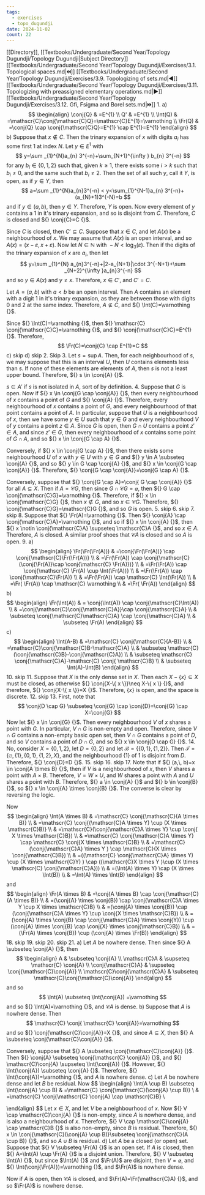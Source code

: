 ```yaml
---
tags:
  - exercises
  - topo_dugundji
date: 2024-11-02
count: 22
---
```

[[Directory]], [[Textbooks/Undergraduate/Second Year/Topology Dugundji/Topology Dugundji|Subject Directory]]
[[Textbooks/Undergraduate/Second Year/Topology Dugundji/Exercises/3.1. Topological spaces.md|🞀🞀]] [[Textbooks/Undergraduate/Second Year/Topology Dugundji/Exercises/3.9. Topologizing of sets.md|◀]] [[Textbooks/Undergraduate/Second Year/Topology Dugundji/Exercises/3.11. Topologizing with preassigned elementary operations.md|▶]] [[Textbooks/Undergraduate/Second Year/Topology Dugundji/Exercises/3.12. Gfi, Fsigma and Borel sets.md|🞂🞂]]
1. 
a)
$$
\begin{align}
\conj{Q} & =E^{1} \\
Q' & =E^{1} \\
\Int(Q) & =\mathscr{C}\conj{\mathscr{C}Q}=\mathscr{C}E^{1}=\varnothing   \\
\Fr(Q) & =\conj{Q} \cap  \conj{\mathscr{C}Q}=E^{1} \cap E^{1}=E^{1}
\end{align}
$$
b)
Suppose that ${} x \notin C {}$. Then the trinary expansion of $x {}$ with digits ${} a_{i} {}$ has some first ${} 1 {}$ at index $N {}$. Let ${} y \in E^{1} {}$ with
$$
y=\sum _{1}^{N}a_{n} 3^{-n}+\sum_{N+1}^{\infty } b_{n} 3^{-n}
$$
for any ${} b_{i} \in \{ 0,\, 1,\, 2 \} {}$ such that, given $k\geq 1 {}$, there exists some $i>k {}$ such that ${} b_{i}\neq 0 {}$, and the same such that ${} b_{i}\neq 2 {}$. Then the set of all such ${} y$, call it ${} Y {}$, is open, as if ${} y \in Y {}$, then
$$
a=\sum _{1}^{N}a_{n}3^{-n} < y<\sum_{1}^{N-1}a_{n} 3^{-n}+(a_{N}+1)3^{-N}=b
$$
and if ${} y \in (a,\, b) {}$, then ${} y \in Y {}$. Therefore, $Y$ is open. Now every element of $y$ contains a $1$ in it's trinary expansion, and so is disjoint from $C$. Therefore, $C$ is closed and ${} \conj{C}=C {}$. 

Since $C$ is closed, then ${} C' \subseteq C {}$. Suppose that ${} x \in C {}$, and let ${} A(x)$ be a neighbourhood of $x$. We may assume that ${} A(x)$ is an open interval, and so ${} A(x)=(x-\varepsilon,\, x+\varepsilon) {}$. Now let ${} N \in \mathbb{N} {}$ with ${} -N < \log _{3}(\varepsilon) {}$. Then if the digits of the trinary expansion of $x$ are ${} a_{i}$, then let 
$$
y=\sum _{1}^{N} a_{n}3^{-n}+|2-a_{N+1}|\cdot 3^{-N+1}+\sum _{N+2}^{\infty }a_{n}3^{-n}
$$
and so ${} y \in A(x) {}$ and ${} y \neq x {}$. Therefore, ${} x \in C' {}$, and ${} C'=C {}$. 

Let ${} A=(a,\, b) {}$ with $a<b {}$ be an open interval. Then $A$ contains an element with a digit $1$ in it's trinary expansion, as they are between those with digits $0$ and $2$ at the same index. Therefore, ${} A \not \subseteq C {}$, and ${} \Int(C)=\varnothing  {}$. 

Since ${} \Int(C)=\varnothing  {}$, then ${} \mathscr{C} \conj{\mathscr{C}C}=\varnothing {}$, and ${} \conj{\mathscr{C}C}=E^{1} {}$. Therefore, 
$$
\Fr(C)=\conj{C} \cap  E^{1}=C
$$
c) skip
d) skip
2. Skip
3. 
Let ${} s=\sup A {}$. Then, for each neighbourhood of $s$, we may suppose that this is an interval $U$, then $U$ contains elements less than $s$. If none of these elements are elements of $A$, then $s$ is not a least upper bound. Therefore, ${} s \in \conj{A} {}$.

${} s \in A' {}$ if $s$ is not isolated in $A {}$, sort of by definition.
4. 
Suppose that $G {}$ is open. Now if ${} x \in \conj{G \cap  \conj{A}} {}$, then every neighbourhood of $x {}$ contains a point of ${} G {}$ and ${} \conj{A} {}$. Therefore, every neighbourhood of $x$ contains a point of $G$, and every neighbourhood of that point contains a point of $A$. In particular, suppose that $U$ is a neighbourhood of $x$, then we have some ${} y \in U {}$ such that ${} y \in G {}$ and every neighbourhood $V$ of $y$ contains a point ${} z \in A {}$. Since $G$ is open, then ${} G \cap  U {}$ contains a point ${} z' \in A {}$, and since ${} z' \in G {}$, then every neighbourhood of $x$ contains some point of ${} G \cap  A {}$, and so ${} x \in \conj{G \cap  A} {}$. 

Conversely, if ${} x \in \conj{G \cap A} {}$, then there exists some neighbourhood $U$ of $x$ with ${} y \in U {}$ with ${} y \in G {}$ and ${} y \in A \subseteq \conj{A} {}$, and so ${} y \in G \cap \conj{A} {}$, and ${} x \in \conj{G \cap  \conj{A}} {}$. Therefore, ${} \conj{G \cap  \conj{A}}=\conj{G \cap A} {}$. 

Conversely, suppose that ${} \conj{G \cap  A}=\conj{ G \cap  \conj{A}} {}$ for all ${} A \subseteq  X {}$. Then if $A=\mathscr{C}G$, then since ${} G \cap \mathscr{C}G =\varnothing  {}$, then ${} G \cap  \conj{\mathscr{C}G}=\varnothing  {}$. Therefore, if ${} x \in \conj{\mathscr{C}G} {}$, then ${} x \notin G {}$, and so ${} x \in \mathscr{C}G {}$. Therefore, ${} \conj{\mathscr{C}G}=\mathscr{C}G {}$, and so $G$ is open.
5. skip
6. skip
7. skip
8. 
Suppose that ${} \Fr(A)=\varnothing  {}$. Then ${} \conj{A} \cap  \conj{\mathscr{C}A}=\varnothing  {}$, and so if ${} x \in \conj{A} {}$, then ${} x \notin \conj{\mathscr{C}A} \supseteq \mathscr{C}A {}$, and so ${} x \in A {}$. Therefore, $A$ is closed. A similar proof shoes that $\mathscr{C}A$ is closed and so $A {}$ is open.
9. 
a)
$$
\begin{align}
 \Fr(\Fr(\Fr(A)))  & =\conj{\Fr(\Fr(A))} \cap  \conj{\mathscr{C}\Fr(\Fr(A))} \\
 & =\Fr(\Fr(A)) \cap  \conj{\mathscr{C} (\conj{\Fr(A)}\cap \conj{\mathscr{C} \Fr(A)})} \\
 & =\Fr(\Fr(A)) \cap  \conj{\mathscr{C} \Fr(A) \cup \Int(\Fr(A))} \\
& =\Fr(\Fr(A)) \cap  \conj{\mathscr{C}\Fr(A)} \\
 & =\Fr(\Fr(A)) \cap  \mathscr{C} \Int(\Fr(A)) \\
 & =\Fr( \Fr(A)) \cap  \mathscr{C} \varnothing  \\
 & =\Fr( \Fr(A))
 \end{align}
$$
b)
$$
\begin{align}
\Fr(\Int(A)) & = \conj{\Int(A)} \cap  \conj{\mathscr{C}\Int(A)} \\
 & =\conj{\mathscr{C}\conj{\mathscr{C}A}}\cap \conj{\mathscr{C}A} \\
 & \subseteq  \conj{\mathscr{C}\mathscr{C}A} \cap  \conj{\mathscr{C}A} \\
 & \subseteq \Fr(A)
\end{align}
$$
c)
$$
\begin{align}
\Int(A-B) & =\mathscr{C} \conj{\mathscr{C}(A-B)} \\
 & =\mathscr{C}\conj{\mathscr{C}B-\mathscr{C}A} \\
 & \subseteq  \mathscr{C} (\conj{\mathscr{C}B}-\conj{\mathscr{C}A}) \\
 & \subseteq  \mathscr{C} \conj{\mathscr{C}A}-\mathscr{C} \conj{ \mathscr{C}B} \\
 & \subseteq \Int(A)-\Int(B)
\end{align}
$$
10. skip
11. 
Suppose that $X$ is the only dense set in $X$. Then each ${} X-\{ x \} \subseteq X {}$ must be closed, as otherwise ${} \conj{X-\{ x \}}\neq X-\{ x \} {}$, and therefore, ${} \conj{X-\{ x \}}=X {}$. Therefore, ${} \{ x \} {}$ is open, and the space is discrete. 
12. skip
13. 
First, note that
$$
\conj{D \cap  G} \subseteq  \conj{G} \cap  \conj{D}=\conj{G} \cap  X=\conj{G}
$$
Now let ${} x \in \conj{G} {}$. Then every neighbourhood ${} V$ of $x$ shares a point with $G {}$. In particular, ${} V \cap G {}$ is non-empty and open. Therefore, since ${} V \cap G {}$ contains a non-empty basic open set, then ${} V \cap  G {}$ contains a point of $D$, and so $V$ contains a point of ${} D \cap  G {}$, and so ${} x \in \conj{D \cap  G} {}$. 
14. 
No, consider ${} X=\{ 0,\, 1,\, 2 \} {}$, let ${} D=\{ 0,\, 2 \} {}$ and let ${} \mathscr{B}=\{ \{ 0,\, 1 \},\, \{ 1,\, 2 \} \} {}$. Then ${} \mathscr{T}=\{ \varnothing ,\, \{ 1\},\, \{ 0,\, 1 \},\, \{ 1,\, 2 \},\, X \} {}$, and the neighbourhood ${} \{ 1 \} {}$ of $1$ is disjoint from $D$. Therefore, ${} \conj{D}=D {}$.
15. skip
16. skip
17. 
Note that if ${} (a,\, b)=x \in \conj{A \times B} {}$, then if $V$ is a neighbourhood of $x$, then $V$ shares a point with ${} A \times B {}$. Therefore, ${} V=W \times U {}$, and $W$ shares a point with $A$ and $U$ shares a point with $B$. Therefore, ${} a \in \conj{A} {}$ and ${} b \in \conj{B} {}$, so ${} x \in \conj{A} \times  \conj{B} {}$. The converse is clear by reversing the logic. 

Now
$$
\begin{align}
\Int(A \times  B) & =\mathscr{C} \conj{\mathscr{C}(A \times  B)} \\
 & =\mathscr{C} \conj{(\mathscr{C}A \times Y) \cup  (X \times  \mathscr{C}B)} \\
 & =\mathscr{C}(\conj{\mathscr{C}A \times  Y} \cup  \conj{ X \times  \mathscr{C}B}) \\
 & =\mathscr{C} \conj{\mathscr{C}A \times  Y} \cap  \mathscr{C} \conj{X \times  \mathscr{C}B} \\
 & =\mathscr{C}(\conj{\mathscr{C}A} \times Y ) \cap  \mathscr{C}(X \times  \conj{\mathscr{C}B}) \\
 & =((\mathscr{C} \conj{\mathscr{C}A} \times Y) \cup (X \times  \mathscr{C}Y) ) \cap  ((\mathscr{C}X \times  Y )\cup (X \times  \mathscr{C} \conj{\mathscr{C}A})) \\
 & =(\Int(A) \times Y) \cap  (X \times  \Int(B)) \\
 & =\Int(A) \times  \Int(B)
\end{align}
$$
and
$$
\begin{align}
\Fr(A \times B) & =\conj{A \times  B} \cap  \conj{\mathscr{C} (A \times  B)} \\
 & =(\conj{A} \times  \conj{B}) \cap  \conj{\mathscr{C}A \times Y \cup  X \times \mathscr{C}B} \\
 & =(\conj{A} \times  \conj{B}) \cap (\conj{\mathscr{C}A \times Y} \cup  \conj{X \times  \mathscr{C}B}) \\
 & =(\conj{A} \times  \conj{B} \cap  \conj{\mathscr{C}A} \times \conj{Y}) \cup (\conj{A} \times  \conj{B} \cap  \conj{X} \times  \conj{\mathscr{C}B}) \\
 & =(\Fr(A) \times \conj{B}) \cup  (\conj{A} \times  \Fr(B))
\end{align}
$$
18. skip
19. skip
20. skip
21. 
a)
Let $A {}$ be nowhere dense. Then since ${} A \subseteq \conj{A} {}$, then
$$
\begin{align}
 A  & \subseteq \conj{A}   \\
\mathscr{C}A &  \supseteq \mathscr{C} \conj{A} \\
\conj{\mathscr{C}A}  & \supseteq  \conj{\mathscr{C}\conj{A}}  \\
\mathscr{C}\conj{\mathscr{C}A}  & \subseteq  \mathscr{C}\conj{\mathscr{C}\conj{A}} 
 \end{align}
$$
and so 
$$
\Int(A) \subseteq \Int(\conj{A}) =\varnothing 
$$
and so ${} \Int(A)=\varnothing  {}$, and $\mathscr{C}A$ is dense.
b)
Suppose that $A$ is nowhere dense. Then 
$$
\mathscr{C} \conj{ \mathscr{C} \conj{A}}=\varnothing 
$$
and so ${} \conj{\mathscr{C}\conj{A}}=X {}$, and since ${} A \subseteq X {}$, then ${} A \subseteq \conj{\mathscr{C}\conj{A}} {}$.

Conversely, suppose that ${} A \subseteq  \conj{\mathscr{C}\conj{A}} {}$. Then ${} \conj{A} \subseteq  \conj{\mathscr{C} \conj{A}} {}$, and ${} \mathscr{C}\conj{A} \supseteq  \Int(\conj{A}) {}$. However, ${} \Int(\conj{A}) \subseteq \conj{A} {}$. Therefore, ${} \Int(\conj{A})=\varnothing  {}$, and $A$ is nowhere dense. 
c)
Let $A$ be nowhere dense and let $B$ be residual. Now
$$
\begin{align}
 \Int(A \cup B) \subseteq \Int(\conj{A} \cup B) & =\mathscr{C} \conj{\mathscr{C}(\conj{A} \cup B)}  \\
  & =\mathscr{C} \conj{\mathscr{C} \conj{A} \cap  \mathscr{C}B} \\
 
 \end{align}
$$
Let ${} x \in X {}$, and let $V$ be a neighbourhood of $x$. Now ${} V \cap  \mathscr{C}\conj{A} {}$ is non-empty, since $A$ is nowhere dense, and is also a neighbourhood of $x$. Therefore, ${} V \cap \mathscr{C}\conj{A} \cap  \mathscr{C}B {}$ is also non-empty, since $B$ is residual. Therefore, ${} x \in \conj{\mathscr{C}(\conj{A} \cup B)}\subseteq  \conj{\mathscr{C}(A \cup B)} {}$, and so ${} A \cup  B {}$ is residual.
d)
Let $A {}$ be a closed (or open) set. Suppose that ${} V \subseteq \Fr(A) {}$ is an open set. If ${} A$ is closed, then ${} A=\Int(A) \cup \Fr(A) {}$ is a disjoint union. Therefore, ${} V \subseteq \Int(A) {}$, but since $\Int(A) {}$ and $\Fr(A)$ are disjoint, then ${} V=\varnothing  {}$, and ${} \Int(\conj{\Fr(A)})=\varnothing  {}$, and $\Fr(A)$ is nowhere dense. 

Now if $A$ is open, then $\mathscr{C}A$ is closed, and $\Fr(A)=\Fr(\mathscr{C}A) {}$, and so $\Fr(A)$ is nowhere dense. 